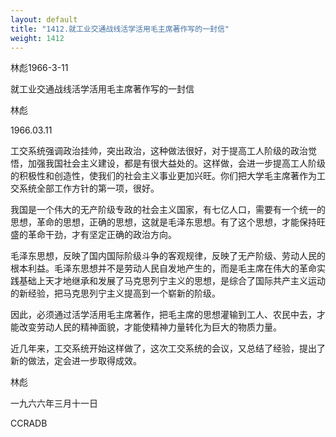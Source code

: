 ```yaml
---
layout: default
title: "1412.就工业交通战线活学活用毛主席著作写的一封信"
weight: 1412
---
```


林彪1966-3-11

就工业交通战线活学活用毛主席著作写的一封信

林彪

1966.03.11

工交系统强调政治挂帅，突出政治，这种做法很好，对于提高工人阶级的政治觉悟，加强我国社会主义建设，都是有很大益处的。这样做，会进一步提高工人阶级的积极性和创造性，使我们的社会主义事业更加兴旺。你们把大学毛主席著作为工交系统全部工作方针的第一项，很好。

我国是一个伟大的无产阶级专政的社会主义国家，有七亿人口，需要有一个统一的思想，革命的思想，正确的思想，这就是毛泽东思想。有了这个思想，才能保持旺盛的革命干劲，才有坚定正确的政治方向。

毛泽东思想，反映了国内国际阶级斗争的客观规律，反映了无产阶级、劳动人民的根本利益。毛泽东思想并不是劳动人民自发地产生的，而是毛主席在伟大的革命实践基础上天才地继承和发展了马克思列宁主义的思想，是综合了国际共产主义运动的新经验，把马克思列宁主义提高到一个崭新的阶级。

因此，必须通过活学活用毛主席著作，把毛主席的思想灌输到工人、农民中去，才能改变劳动人民的精神面貌，才能使精神力量转化为巨大的物质力量。

近几年来，工交系统开始这样做了，这次工交系统的会议，又总结了经验，提出了新的做法，定会进一步取得成效。

林彪

一九六六年三月十一日

CCRADB

